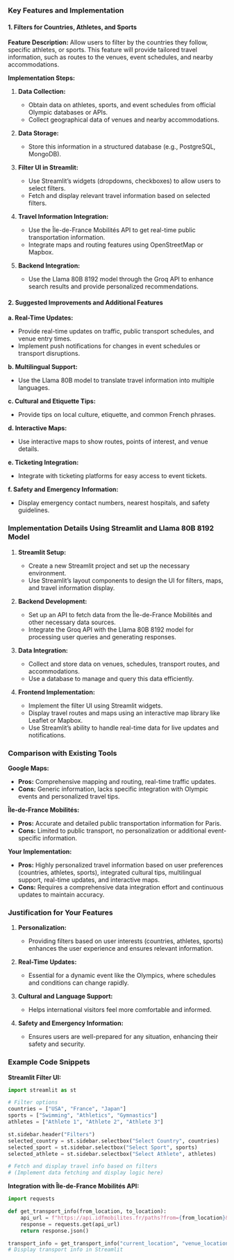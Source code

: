 ### Key Features and Implementation

#### 1. Filters for Countries, Athletes, and Sports
**Feature Description:**
Allow users to filter by the countries they follow, specific athletes, or sports. This feature will provide tailored travel information, such as routes to the venues, event schedules, and nearby accommodations.

**Implementation Steps:**
1. **Data Collection:**
   - Obtain data on athletes, sports, and event schedules from official Olympic databases or APIs.
   - Collect geographical data of venues and nearby accommodations.
   
2. **Data Storage:**
   - Store this information in a structured database (e.g., PostgreSQL, MongoDB).

3. **Filter UI in Streamlit:**
   - Use Streamlit’s widgets (dropdowns, checkboxes) to allow users to select filters.
   - Fetch and display relevant travel information based on selected filters.

4. **Travel Information Integration:**
   - Use the Île-de-France Mobilités API to get real-time public transportation information.
   - Integrate maps and routing features using OpenStreetMap or Mapbox.

5. **Backend Integration:**
   - Use the Llama 80B 8192 model through the Groq API to enhance search results and provide personalized recommendations.

#### 2. Suggested Improvements and Additional Features

**a. Real-Time Updates:**
   - Provide real-time updates on traffic, public transport schedules, and venue entry times.
   - Implement push notifications for changes in event schedules or transport disruptions.

**b. Multilingual Support:**
   - Use the Llama 80B model to translate travel information into multiple languages.

**c. Cultural and Etiquette Tips:**
   - Provide tips on local culture, etiquette, and common French phrases.

**d. Interactive Maps:**
   - Use interactive maps to show routes, points of interest, and venue details.

**e. Ticketing Integration:**
   - Integrate with ticketing platforms for easy access to event tickets.

**f. Safety and Emergency Information:**
   - Display emergency contact numbers, nearest hospitals, and safety guidelines.

### Implementation Details Using Streamlit and Llama 80B 8192 Model

1. **Streamlit Setup:**
   - Create a new Streamlit project and set up the necessary environment.
   - Use Streamlit’s layout components to design the UI for filters, maps, and travel information display.

2. **Backend Development:**
   - Set up an API to fetch data from the Île-de-France Mobilités and other necessary data sources.
   - Integrate the Groq API with the Llama 80B 8192 model for processing user queries and generating responses.

3. **Data Integration:**
   - Collect and store data on venues, schedules, transport routes, and accommodations.
   - Use a database to manage and query this data efficiently.

4. **Frontend Implementation:**
   - Implement the filter UI using Streamlit widgets.
   - Display travel routes and maps using an interactive map library like Leaflet or Mapbox.
   - Use Streamlit’s ability to handle real-time data for live updates and notifications.

### Comparison with Existing Tools

**Google Maps:**
- **Pros:** Comprehensive mapping and routing, real-time traffic updates.
- **Cons:** Generic information, lacks specific integration with Olympic events and personalized travel tips.

**Île-de-France Mobilités:**
- **Pros:** Accurate and detailed public transportation information for Paris.
- **Cons:** Limited to public transport, no personalization or additional event-specific information.

**Your Implementation:**
- **Pros:** Highly personalized travel information based on user preferences (countries, athletes, sports), integrated cultural tips, multilingual support, real-time updates, and interactive maps.
- **Cons:** Requires a comprehensive data integration effort and continuous updates to maintain accuracy.

### Justification for Your Features

1. **Personalization:**
   - Providing filters based on user interests (countries, athletes, sports) enhances the user experience and ensures relevant information.

2. **Real-Time Updates:**
   - Essential for a dynamic event like the Olympics, where schedules and conditions can change rapidly.

3. **Cultural and Language Support:**
   - Helps international visitors feel more comfortable and informed.

4. **Safety and Emergency Information:**
   - Ensures users are well-prepared for any situation, enhancing their safety and security.

### Example Code Snippets

**Streamlit Filter UI:**
```python
import streamlit as st

# Filter options
countries = ["USA", "France", "Japan"]
sports = ["Swimming", "Athletics", "Gymnastics"]
athletes = ["Athlete 1", "Athlete 2", "Athlete 3"]

st.sidebar.header("Filters")
selected_country = st.sidebar.selectbox("Select Country", countries)
selected_sport = st.sidebar.selectbox("Select Sport", sports)
selected_athlete = st.sidebar.selectbox("Select Athlete", athletes)

# Fetch and display travel info based on filters
# (Implement data fetching and display logic here)
```

**Integration with Île-de-France Mobilités API:**
```python
import requests

def get_transport_info(from_location, to_location):
    api_url = f"https://api.idfmobilites.fr/paths?from={from_location}&to={to_location}"
    response = requests.get(api_url)
    return response.json()

transport_info = get_transport_info("current_location", "venue_location")
# Display transport info in Streamlit
```